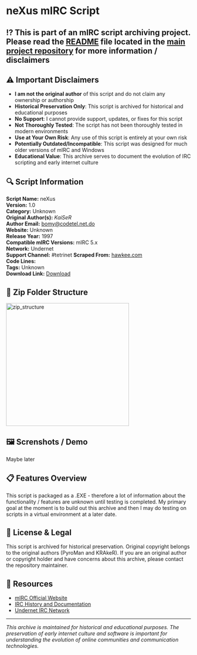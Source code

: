 # neXus mIRC Script

## ⁉️ This is part of an mIRC script archiving project. Please read the [README](https://github.com/sorzkode/mirc_scripts_archive/blob/main/README.md) file located in the [main project repository](https://github.com/sorzkode/mirc_scripts_archive) for more information / disclaimers  

## ⚠️ Important Disclaimers

- **I am not the original author** of this script and do not claim any ownership or authorship
- **Historical Preservation Only**: This script is archived for historical and educational purposes
- **No Support**: I cannot provide support, updates, or fixes for this script
- **Not Thoroughly Tested**: The script has not been thoroughly tested in modern environments
- **Use at Your Own Risk**: Any use of this script is entirely at your own risk
- **Potentially Outdated/Incompatible**: This script was designed for much older versions of mIRC and Windows
- **Educational Value**: This archive serves to document the evolution of IRC scripting and early internet culture

## 🔍 Script Information

**Script Name:** neXus  
**Version:** 1.0  
**Category:** Unknown  
**Original Author(s):** _KaiSeR_  
**Author Email:** <bomy@codetel.net.do>  
**Website:** Unknown  
**Release Year:** 1997  
**Compatible mIRC Versions:** mIRC 5.x  
**Network:** Undernet  
**Support Channel:** #tetrinet
**Scraped From:** [hawkee.com](http://www.hawkee.com:80/scripts/neXus.zip)  
**Code Lines:**  
**Tags:** Unknown  
**Download Link:** [Download](https://github.com/sorzkode/mirc_scripts_archive/raw/main/hawkee.com/neXus_script/nexus_script.zip)  

## 📂 Zip Folder Structure

<img width="335" alt="zip_structure" src="https://github.com/user-attachments/assets/ed0b01b0-8d8e-498f-b4e5-14a0bf14b219" />

## 🖼️ Screnshots / Demo

Maybe later

## 📋 Features Overview

This script is packaged as a .EXE - therefore a lot of information about the functionality / features are unknown until testing is completed. My primary goal at the moment is to build out this archive and then I may do testing on scripts in a virtual environment at a later date.

## 📜 License & Legal

This script is archived for historical preservation. Original copyright belongs to the original authors (PyroMan and KRAkeR). If you are an original author or copyright holder and have concerns about this archive, please contact the repository maintainer.

## 🔗 Resources

- [mIRC Official Website](https://www.mirc.com/)
- [IRC History and Documentation](https://tools.ietf.org/rfc/rfc1459.txt)
- [Undernet IRC Network](http://www.undernet.org/)

---

*This archive is maintained for historical and educational purposes. The preservation of early internet culture and software is important for understanding the evolution of online communities and communication technologies.*

